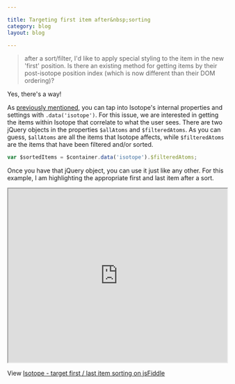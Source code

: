 ```yaml
---

title: Targeting first item after&nbsp;sorting
category: blog
layout: blog

---
```


> after a sort/filter, I'd like to apply special styling to the item in the new 'first' position. Is there an existing method for getting items by their post-isotope position index (which is now different than their DOM ordering)?

Yes, there's a way!

As [previously mentioned](/blog/isotope-appending-fade-in), you can tap into Isotope's internal properties and settings with `.data('isotope')`. For this issue, we are interested in getting the items within Isotope that correlate to what the user sees.  There are two jQuery objects in the properties `$allAtoms` and `$filteredAtoms`. As you can guess, `$allAtoms` are all the items that Isotope affects, while `$filteredAtoms` are the items that have been filtered and/or sorted.

``` javascript
var $sortedItems = $container.data('isotope').$filteredAtoms;
```

Once you have that jQuery object, you can use it just like any other.  For this example, I am highlighting the appropriate first and last item after a sort.

<iframe style="width: 100%; height: 400px" src="https://jsfiddle.net/desandro/JcHcc/embedded/result,js,html,css"> </iframe>

View [Isotope - target first / last item sorting on jsFiddle](http://jsfiddle.net/desandro/JcHcc/)